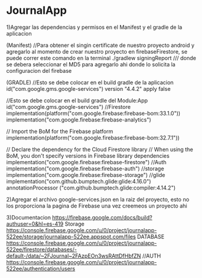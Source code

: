 ﻿# JournalApp

1)Agregar las dependencias y permisos en el Manifest y el gradle de la aplicacion

(Manifest)
<uses-permission android:name="android.permission.INTERNET" />
//Para obtener el singin certificate de nuestro proyecto android y agregarlo al momento de crear nuestro proyecto en firebaseFirestore, se puede correr este comando en la terminal 
./gradlew signingReport /// donde se debera seleccionar el MD5 para agregarlo ahi donde lo solicita la configuracion del firebase



(GRADLE)
//Esto se debe colocar en el build gradle de la aplicacion
id("com.google.gms.google-services") version "4.4.2" apply false

//Esto se debe colocar en el build gradle del Module:App 
id("com.google.gms.google-services") 
//Firestore
implementation(platform("com.google.firebase:firebase-bom:33.1.0"))
implementation("com.google.firebase:firebase-analytics")

// Import the BoM for the Firebase platform
implementation(platform("com.google.firebase:firebase-bom:32.7.1"))

// Declare the dependency for the Cloud Firestore library
// When using the BoM, you don't specify versions in Firebase library dependencies
implementation("com.google.firebase:firebase-firestore")
//Auth
implementation("com.google.firebase:firebase-auth")
//storage
implementation("com.google.firebase:firebase-storage")
//glide
implementation("com.github.bumptech.glide:glide:4.16.0")
annotationProcessor ("com.github.bumptech.glide:compiler:4.14.2")

2)Agregar el archivo google-services.json en la raiz del proyecto, esto no los proporciona la pagina de Firebase una vez creemeos un proyecto ahi

3)Documentacion 
https://firebase.google.com/docs/build?authuser=0&hl=es-419
Storage 
https://console.firebase.google.com/u/0/project/journalapp-522ee/storage/journalapp-522ee.appspot.com/files
DATABASE
https://console.firebase.google.com/u/0/project/journalapp-522ee/firestore/databases/-default-/data/~2FJournal~2FAzpEOn3wsRAttDfHbfZN
//AUTH
https://console.firebase.google.com/u/0/project/journalapp-522ee/authentication/users

